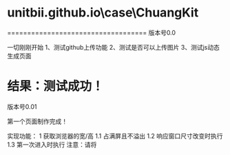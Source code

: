 # unitbii.github.io\case\ChuangKit

===================================
版本号0.0

一切刚刚开始
  1、测试github上传功能
  2、测试是否可以上传图片
  3、测试js动态生成页面

结果：测试成功！
===================================
版本号0.01

第一个页面制作完成！

实现功能：
  1 获取浏览器的宽/高
    1.1 占满屏且不溢出
    1.2 响应窗口尺寸改变时执行
    1.3 第一次进入时执行
    注意：请将<script>代码放在body末尾
  2 JavaScript获取元素内子元素的集合
    2.1 当页面加载后执行
    2.2 兼容浏览器

遇到的问题：
  1 如何相应鼠标滚轴事件
    1.1 注册事件
    1.2 兼容浏览器
  2 CSS子代选择器（BUG）
    >div {background-color}无法用id选择器覆盖
    >* {margin}则可以用id选择器覆盖

以上 2015.11.1
===================================